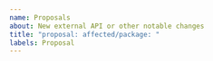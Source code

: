 ```yaml
---
name: Proposals
about: New external API or other notable changes
title: "proposal: affected/package: "
labels: Proposal
---
```


<!--
Our proposal process is documented here:
https://go.dev/s/proposal-process
-->


